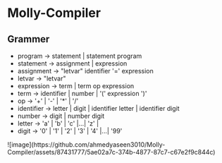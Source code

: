 # Molly-Compiler
<h2>Grammer</h2>
<p>
  <ul>
    <li>  program -> statement | statement program
</li>
    <li>	statement -> assignment | expression
</li>
    <li>	assignment -> "letvar" identifier '=' expression
</li>
    <li>	letvar -> "letvar"
</li>
    <li>	expression -> term | term op expression
</li>
    <li>	term -> identifier | number | '(' expression ')'
</li>
    <li>	op -> '+' | '-' | '*' | '/'
</li>
    <li>	identifier -> letter | digit | identifier letter | identifier digit
</li>
    <li>	number -> digit | number digit
</li>
    <li>	letter -> 'a' | 'b' | 'c' |...| 'z' |
</li>
    <li>	digit -> '0' | '1' | '2' | '3' | '4' |...| '99'
</li>
  </ul>
</p>
![image](https://github.com/ahmedyaseen3010/Molly-Compiler/assets/87431777/5ae02a7c-374b-4877-87c7-c67e2f9c844c)
